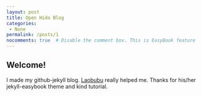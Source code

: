 ```yaml
---
layout: post
title: Open Hido Blog
categories: 
 - None
permalink: /posts/1
nocomments: true  # Disable the comment box. This is EasyBook feature
---
```


## Welcome!

I made my github-jekyll blog. [Laobubu](http://laobubu.net) really helped me. Thanks for his/her jekyll-easybook theme and kind tutorial.
